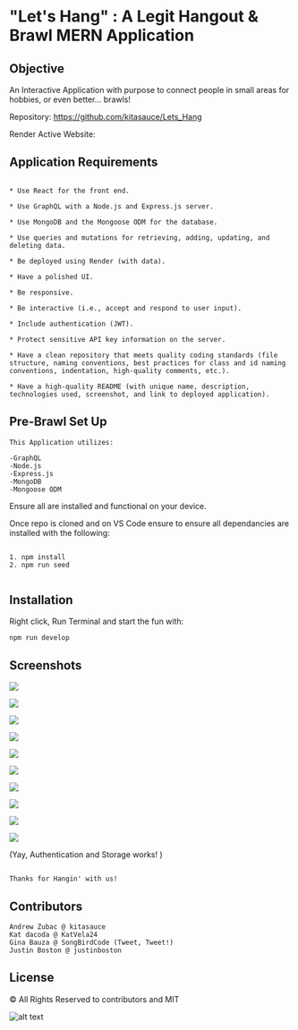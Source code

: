 #  "Let's Hang" : A Legit Hangout & Brawl MERN Application 


## Objective 
An Interactive Application with purpose to connect people in small areas for hobbies,  or even better... brawls! 

  Repository: https://github.com/kitasauce/Lets_Hang

  Render Active Website: 



## Application Requirements

```

* Use React for the front end.

* Use GraphQL with a Node.js and Express.js server.

* Use MongoDB and the Mongoose ODM for the database.

* Use queries and mutations for retrieving, adding, updating, and deleting data.

* Be deployed using Render (with data).

* Have a polished UI.

* Be responsive.

* Be interactive (i.e., accept and respond to user input).

* Include authentication (JWT).

* Protect sensitive API key information on the server.

* Have a clean repository that meets quality coding standards (file structure, naming conventions, best practices for class and id naming conventions, indentation, high-quality comments, etc.).

* Have a high-quality README (with unique name, description, technologies used, screenshot, and link to deployed application).
```
## Pre-Brawl Set Up

```
This Application utilizes: 

-GraphQL
-Node.js
-Express.js
-MongoDB
-Mongoose ODM
```

Ensure all are installed and functional on your device. 

Once repo is cloned and on VS Code ensure to ensure all dependancies are installed with the following: 

```

1. npm install 
2. npm run seed 


```

## Installation

Right click, Run Terminal and start the fun with: 

```
npm run develop

```

## Screenshots

<img src=./main/client/src/assets/images/signup-1.jpg>
<p>
<img src=./main/client/src/assets/images/login-2.jpg>
<p><img src=./main/client/src/assets/images/brawlsrc-3.jpg>
<p><img src=./main/client/src/assets/images/brawlsrc-4.jpg>
<p><img src=./main/client/src/assets/images/hangsrc5.jpg>
<p><img src=./main/client/src/assets/images/hangsrc6.jpg>
<p><img src=./main/client/src/assets/images/feed7.jpg>
<p><img src=./main/client/src/assets/images/mongodb-8.jpg>
<p><img src=./main/client/src/assets/images/graphql-9.jpg>
<p>
<img src=./main/client/src/assets/images/userDB-10.jpg>
<p> (Yay, Authentication and Storage works! )

``` 

Thanks for Hangin' with us!

```


## Contributors
```
Andrew Zubac @ kitasauce
Kat dacoda @ KatVela24
Gina Bauza @ SongBirdCode (Tweet, Tweet!) 
Justin Boston @ justinboston 
```
## License

© All Rights Reserved to contributors and MIT


![alt text](Main/client/src/assets/images/handimagehang.jpg)